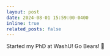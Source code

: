 ```yaml
---
layout: post
date: 2024-08-01 15:59:00-0400
inline: true
related_posts: false
---
```


Started my PhD at WashU! Go Bears! 🐻
